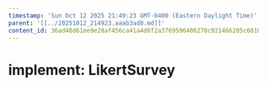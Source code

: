 ```yaml
---
timestamp: 'Sun Oct 12 2025 21:49:23 GMT-0400 (Eastern Daylight Time)'
parent: '[[../20251012_214923.aaab3ad0.md]]'
content_id: 36ad48d61ee9e28af456ca41a4d6f2a3769596406278c921466205c6810a6b87
---
```


# implement: LikertSurvey
